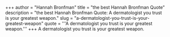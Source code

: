 +++
author = "Hannah Bronfman"
title = "the best Hannah Bronfman Quote"
description = "the best Hannah Bronfman Quote: A dermatologist you trust is your greatest weapon."
slug = "a-dermatologist-you-trust-is-your-greatest-weapon"
quote = '''A dermatologist you trust is your greatest weapon.'''
+++
A dermatologist you trust is your greatest weapon.
